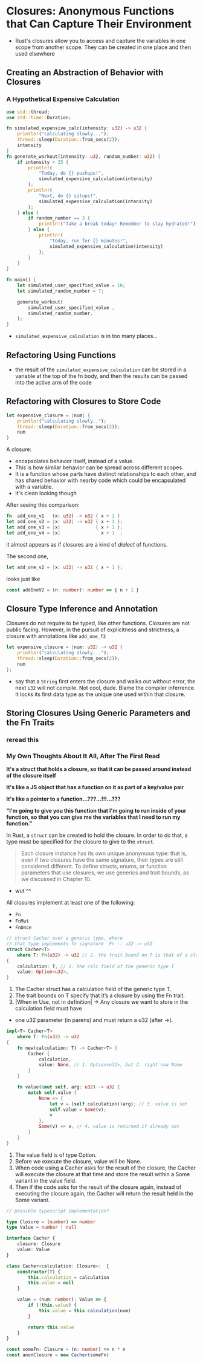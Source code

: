 # Closures: Anonymous Functions that Can Capture Their Environment

- Rust's closures allow you to access and capture the variables in one scope from another scope. They can be created in one place and then used elsewhere

## Creating an Abstraction of Behavior with Closures

### A Hypothetical Expensive Calculation

```rust
use std::thread;
use std::time::Duration;

fn simulated_expensive_calc(intensity: u32) -> u32 {
    println!("calculating slowly...");
    thread::sleep(Duration::from_secs(2));
    intensity
}
fn generate_workout(intensity: u32, random_number: u32) {
    if intensity < 25 {
        println!(
            "Today, do {} pushups!",
            simulated_expensive_calculation(intensity)
        );
        println!(
            "Next, do {} situps!",
            simulated_expensive_calculation(intensity)
        );
    } else {
        if random_number == 3 {
            println!("Take a break today! Remember to stay hydrated!");
        } else {
            println!(
                "Today, run for {} minutes!",
                simulated_expensive_calculation(intensity)
            );
        }
    }
}

fn main() {
    let simulated_user_specified_value = 10;
    let simulated_random_number = 7;

    generate_workout(
        simulated_user_specified_value ,
        simulated_random_number,
    );
}
```

- `simulated_expensive_calculation` is in too many places...

## Refactoring Using Functions

- the result of the `simulated_expensive_calculation` can be stored in a variable at the top of the fn body, and then the results can be passed into the active arm of the code

## Refactoring with Closures to Store Code

```rust
let expensive_closure = |num| {
    println!("calculating slowly..");
    thread::sleep(Duration::from_secs(2));
    num
}
```

A closure:  

- encapsolates behavior itself, instead of a value. 
- This is how similar behavior can be spread across different scopes. 
- It is a function whose parts have distinct relationships to each other, and has shared behavior with nearby code which could be encapsulated with a variable. 
- It's clean looking though  

After seeing this comparison:

```rust
fn  add_one_v1   (x: u32) -> u32 { x + 1 }
let add_one_v2 = |x: u32| -> u32 { x + 1 };
let add_one_v3 = |x|             { x + 1 };
let add_one_v4 = |x|               x + 1  ;
```

it almost appears as if closures are a kind of _dialect_ of functions.  

The second one, 

```rust
let add_one_v2 = |x: u32| -> u32 { x + 1 };
```

looks just like

```typescript
const addOneV2 = (n: number): number => { n + 1 }
```

## Closure Type Inference and Annotation

Closures do not require to be typed, like other functions. Closures are not public facing. However, in the pursuit of explicitness and strictness, a closure with annotations like `add_one_f2`

```rust
let expensive_closure = |num: u32| -> u32 {
    println!("calculating slowly...");
    thread::sleep(Duration::from_secs(2));
    num
};
```

- say that a `String` first enters the closure and walks out without error, the next `i32` will not compile. Not cool, dude. Blame the compiler inferrence. It locks its first data type as the unique one used within that closure.  

## Storing Closures Using Generic Parameters and the Fn Traits

### reread this 

### My Own Thoughts About It All, After The First Read

__It's a struct that holds a closure, so that it can be passed around instead of the closure itself__

__It's like a JS object that has a function on it as part of a key/value pair__

__It's like a pointer to a function...???...!!!...???__

__"I'm going to give you this function that I'm going to run inside of your function, so that you can give me the variables that I need to run my function."__

In Rust, a `struct` can be created to hold the closure. In order to do that, a type must be specified for the closure to give to the `struct`.  

> Each closure instance has its own unique anonymous type: that is, even if two closures have the same signature, their types are still considered different. To define structs, enums, or function parameters that use closures, we use generics and trait bounds, as we discussed in Chapter 10.

- wut ^^

All closures implement at least one of the following:

- `Fn`
- `FnMut`
- `FnOnce`

```rust
// struct Cacher over a generic type, where 
// that type implements fn signature `Fn :: u32 -> u32`
struct Cacher<T>
    where T: Fn(u32) -> u32 // 2. the trait bound on T is that of a closure (Fn, FnMut, FnOnce)
{
    calculation: T, // 1. the calc field of the generic type T
    value: Option<u32>,
}
```

1. The Cacher struct has a calculation field of the generic type T. 
2. The trait bounds on T specify that it’s a closure by using the Fn trait.
3. |When in Use, not in definition| -> Any closure we want to store in the calculation field must have 
  * one u32 parameter (in parens) and must return a u32 (after ->).


```rust
impl<T> Cacher<T>
    where T: Fn(u32) -> u32
{
    fn new(calculation: T) -> Cacher<T> {
        Cacher {
            calculation,
            value: None, // 1. Option<u32>, but 2. right now None
        }
    }

    fn value(&mut self, arg: u32) -> u32 {
        match self.value {
            None => {
                let v = (self.calculation)(arg); // 3. value is set
                self.value = Some(v);
                v
            },
            Some(v) => v, // 4. value is returned if already set
        }
    }
}
```

1. The value field is of type Option<u32>.
2. Before we execute the closure, value will be None. 
3. When code using a Cacher asks for the result of the closure, the Cacher will execute the closure at that time and store the result within a Some variant in the value field. 
4. Then if the code asks for the result of the closure again, instead of executing the closure again, the Cacher will return the result held in the Some variant.

```typescript
// possible typescript implementation?

type Closure = (number) => number
type Value = number | null

interface Cacher {
    closure: Closure
    value: Value
}

class Cacher<calculation: Closure>:  {
    constructor(T) {
        this.calculation = calculation 
        this.value = null
    }

    value = (num: number): Value => {
        if (!this.value) {
            this.value = this.calculation(num)   
        }

        return this.value
    }
}

const someFn: Closure = (n: number) => n * n
const anonClosure = new Cacher(someFn)
```